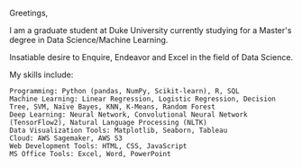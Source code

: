 Greetings,

I am a graduate student at Duke University currently studying for a Master's degree in Data Science/Machine Learning.

Insatiable desire to Enquire, Endeavor and Excel in the field of Data Science.

My skills include:

    Programming: Python (pandas, NumPy, Scikit-learn), R, SQL
    Machine Learning: Linear Regression, Logistic Regression, Decision Tree, SVM, Naïve Bayes, KNN, K-Means, Random Forest
    Deep Learning: Neural Network, Convolutional Neural Network (TensorFlow2), Natural Language Processing (NLTK)
    Data Visualization Tools: Matplotlib, Seaborn, Tableau
    Cloud: AWS Sagemaker, AWS S3
    Web Development Tools: HTML, CSS, JavaScript
    MS Office Tools: Excel, Word, PowerPoint


<!---
hb173/hb173 is a ✨ special ✨ repository because its `README.md` (this file) appears on your GitHub profile.
You can click the Preview link to take a look at your changes.
--->
